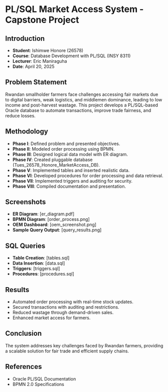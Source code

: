 # PL/SQL Market Access System - Capstone Project

## Introduction
- **Student**: Ishimwe Honore (26578)
- **Course**: Database Development with PL/SQL (INSY 8311)
- **Lecturer**: Eric Maniraguha
- **Date**: April 20, 2025

## Problem Statement
Rwandan smallholder farmers face challenges accessing fair markets due to digital barriers, weak logistics, and middlemen dominance, leading to low income and post-harvest wastage. This project develops a PL/SQL-based Oracle database to automate transactions, improve trade fairness, and reduce losses.

## Methodology
- **Phase I**: Defined problem and presented objectives.
- **Phase II**: Modeled order processing using BPMN.
- **Phase III**: Designed logical data model with ER diagram.
- **Phase IV**: Created pluggable database (Tues_26578_Honore_MarketAccess_DB).
- **Phase V**: Implemented tables and inserted realistic data.
- **Phase VI**: Developed procedures for order processing and data retrieval.
- **Phase VII**: Implemented triggers and auditing for security.
- **Phase VIII**: Compiled documentation and presentation.

## Screenshots
- **ER Diagram**: [er_diagram.pdf]
- **BPMN Diagram**: [order_process.png]
- **OEM Dashboard**: [oem_screenshot.png]
- **Sample Query Output**: [query_results.png]

## SQL Queries
- **Table Creation**: [tables.sql]
- **Data Insertion**: [data.sql]
- **Triggers**: [triggers.sql]
- **Procedures**: [procedures.sql]

## Results
- Automated order processing with real-time stock updates.
- Secured transactions with auditing and restrictions.
- Reduced wastage through demand-driven sales.
- Enhanced market access for farmers.

## Conclusion
The system addresses key challenges faced by Rwandan farmers, providing a scalable solution for fair trade and efficient supply chains.

## References
- Oracle PL/SQL Documentation
- BPMN 2.0 Specifications